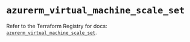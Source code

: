 # `azurerm_virtual_machine_scale_set`

Refer to the Terraform Registry for docs: [`azurerm_virtual_machine_scale_set`](https://registry.terraform.io/providers/hashicorp/azurerm/4.14.0/docs/resources/virtual_machine_scale_set).
